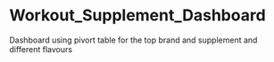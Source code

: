 # Workout_Supplement_Dashboard
Dashboard using pivort table for the top brand and supplement and different  flavours
